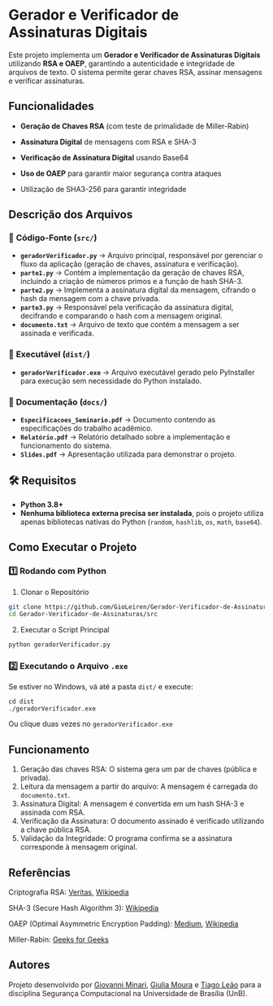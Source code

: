 # Gerador e Verificador de Assinaturas Digitais
Este projeto implementa um **Gerador e Verificador de Assinaturas Digitais** utilizando **RSA e OAEP**, garantindo a autenticidade e integridade de arquivos de texto. O sistema permite gerar chaves RSA, assinar mensagens e verificar assinaturas.

## **Funcionalidades**
- **Geração de Chaves RSA** (com teste de primalidade de Miller-Rabin)

- **Assinatura Digital** de mensagens com RSA e SHA-3

- **Verificação de Assinatura Digital** usando Base64

- **Uso de OAEP** para garantir maior segurança contra ataques

- Utilização de SHA3-256 para garantir integridade
  
## Descrição dos Arquivos

### 📂 **Código-Fonte (`src/`)**
- **`geradorVerificador.py`** → Arquivo principal, responsável por gerenciar o fluxo da aplicação (geração de chaves, assinatura e verificação).
- **`parte1.py`** → Contém a implementação da geração de chaves RSA, incluindo a criação de números primos e a função de hash SHA-3.
- **`parte2.py`** → Implementa a assinatura digital da mensagem, cifrando o hash da mensagem com a chave privada.
- **`parte3.py`** → Responsável pela verificação da assinatura digital, decifrando e comparando o hash com a mensagem original.
- **`documento.txt`** → Arquivo de texto que contém a mensagem a ser assinada e verificada.

### 📂 **Executável (`dist/`)**
- **`geradorVerificador.exe`** → Arquivo executável gerado pelo PyInstaller para execução sem necessidade do Python instalado.

### 📂 **Documentação (`docs/`)**
- **`Especificacoes_Seminario.pdf`** → Documento contendo as especificações do trabalho acadêmico.
- **`Relatório.pdf`** → Relatório detalhado sobre a implementação e funcionamento do sistema.
- **`Slides.pdf`** → Apresentação utilizada para demonstrar o projeto.

## 🛠️ **Requisitos**
- **Python 3.8+**
- **Nenhuma biblioteca externa precisa ser instalada**, pois o projeto utiliza apenas bibliotecas nativas do Python (`random`, `hashlib`, `os`, `math`, `base64`).

## Como Executar o Projeto

### 1️⃣ Rodando com Python
1. Clonar o Repositório
```bash 
git clone https://github.com/GioLeiren/Gerador-Verificador-de-Assinaturas.git
cd Gerador-Verificador-de-Assinaturas/src
```
2. Executar o Script Principal
```bash 
python geradorVerificador.py
```

### 2️⃣ Executando o Arquivo `.exe` 
Se estiver no Windows, vá até a pasta `dist/` e execute:
```
cd dist
./geradorVerificador.exe
```
Ou clique duas vezes no `geradorVerificador.exe`

## Funcionamento
1. Geração das chaves RSA: O sistema gera um par de chaves (pública e privada).
2. Leitura da mensagem a partir do arquivo: A mensagem é carregada do ```documento.txt```.
3. Assinatura Digital: A mensagem é convertida em um hash SHA-3 e assinada com RSA.
4. Verificação da Assinatura: O documento assinado é verificado utilizando a chave pública RSA.
5. Validação da Integridade: O programa confirma se a assinatura corresponde à mensagem original.

## Referências
Criptografia RSA: [Veritas](https://www.veritas.com/pt/br/information-center/rsa-encryption), [Wikipedia](https://pt.wikipedia.org/wiki/RSA_(sistema_criptográfico))

SHA-3 (Secure Hash Algorithm 3): [Wikipedia](https://pt.wikipedia.org/w/index.php?title=SHA-3&oldid=66004885)

OAEP (Optimal Asymmetric Encryption Padding): [Medium](https://medium.com/asecuritysite-when-bob-met-alice/so-how-does-padding-work-in-rsa-6b34a123ca1f), [Wikipedia](https://en.wikipedia.org/wiki/Optimal_asymmetric_encryption_padding)

Miller-Rabin: [Geeks for Geeks](https://www.geeksforgeeks.org/primality-test-set-3-miller-rabin/)

## Autores
Projeto desenvolvido por [Giovanni Minari](https://github.com/GioLeiren), [Giulia Moura](https://github.com/giuliamf) e [Tiago Leão](https://github.com/TiagoBuson) para a disciplina Segurança Computacional na Universidade de Brasília (UnB).
